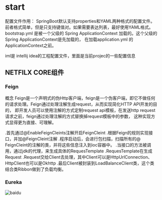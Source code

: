 start
=========

配置文件作用：
SpringBoot默认支持properties和YAML两种格式的配置文件。前者格式简单，但是只支持键值对。如果需要表达列表，最好使用YAML格式。
bootstrap.yml 是被一个父级的 Spring ApplicationContext 加载的。这个父级的 Spring ApplicationContext是先加载的，
在加载application.yml 的 ApplicationContext之前。


iml是 intellij idea的工程配置文件，里面是当前projec的一些配置信息

NETFILX CORE组件
----------------
### Feign
 
概念
Feign是一个声明式的伪Http客户端，feign是一个伪客户端，即它不做任何的请求处理。Feign通过处理注解生成request，从而实现简化HTTP API开发的目的，
即开发人员可以使用注解的方式定制request api模板，在发送http request请求之前，feign通过处理注解的方式替换掉request模板中的参数，
这种实现方式显得更为直接、可理解。
 
.首先通过@EnableFeignCleints注解开启FeignCleint
.根据Feign的规则实现接口，并加@FeignCleint注解
.程序启动后，会进行包扫描，扫描所有的@ FeignCleint的注解的类，并将这些信息注入到ioc容器中。
.当接口的方法被调用，通过jdk的代理，来生成具体的RequesTemplate
.RequesTemplate在生成Request
.Request交给Client去处理，其中Client可以是HttpUrlConnection、HttpClient也可以是Okhttp
.最后Client被封装到LoadBalanceClient类，这个类结合类Ribbon做到了负载均衡。

 
 ### Eureka
 ![baidu](http://www.baidu.com/img/bdlogo.gif)

